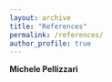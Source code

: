 ```yaml
---
layout: archive
title: "References"
permalink: /references/
author_profile: true
---
```


**Michele Pellizzari**
